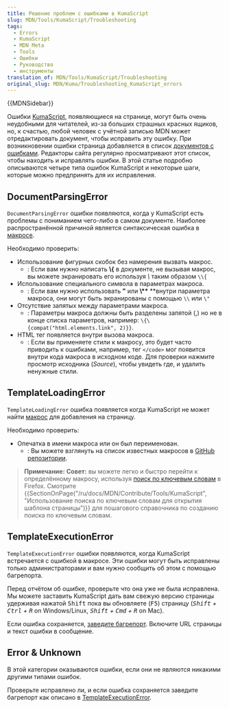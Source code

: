 ```yaml
---
title: Решение проблем с ошибками в KumaScript
slug: MDN/Tools/KumaScript/Troubleshooting
tags:
  - Errors
  - KumaScript
  - MDN Meta
  - Tools
  - Ошибки
  - Руководство
  - инструменты
translation_of: MDN/Tools/KumaScript/Troubleshooting
original_slug: MDN/Kuma/Troubleshooting_KumaScript_errors
---
```

{{MDNSidebar}}

Ошибки [KumaScript](/ru/docs/MDN/Kuma/Introduction_to_KumaScript), появляющиеся на странице, могут быть очень неудобными для читателей, из-за больших страшных красных ящиков, но, к счастью, любой человек с учётной записью MDN может отредактировать документ, чтобы исправить эту ошибку. При возникновении ошибки страница добавляется в список [документов с ошибками](/ru/docs/with-errors). Редакторы сайта регулярно просматривают этот список, чтобы находить и исправлять ошибки. В этой статье подробно описываются четыре типа ошибок KumaScript и некоторые шаги, которые можно предпринять для их исправления.

## DocumentParsingError

`DocumentParsingError` ошибки появляются, когда у KumaScript есть проблемы с пониманием чего-либо в самом документе. Наиболее распространённой причиной является синтаксическая ошибка в [макросе](/ru/docs/MDN/Contribute/Structures/Macros).

Необходимо проверить:

- Использование фигурных скобок без намерения вызвать макрос.
  - : Если вам нужно написать **\\{** в документе, не вызывая макрос, вы можете экранировать его используя _\\_ таким образом `\\{`
- Использование специального символа в параметрах макроса.
  - : Если вам нужно использовать **"** или **\\\*\*** \*\*внутри параметра макроса, они могут быть экранированы с помощью `\\` или `\"`
- Отсутствие запятых между параметрами макроса.
  - : Параметры макроса должны быть разделены запятой (,) но не в конце списка параметров, например: `\{\{compat("html.elements.link", 2)}}`.
- HTML тег появляется внутри вызова макроса.
  - : Если вы применяете стили к макросу, это будет часто приводить к ошибками, например, тег `</code>` мог появится внутри кода макроса в исходном коде. Для проверки нажмите просмотр исходника (_Source_), чтобы увидеть где, и удалить ненужные стили.

## TemplateLoadingError

`TemplateLoadingError` ошибка появляется когда KumaScript не может найти [макрос](/ru/docs/MDN/Contribute/Structures/Macros) для добавления на страницу.

Необходимо проверить:

- Опечатка в имени макроса или он был переименован.
  - : Вы можете взглянуть на список известных макросов в [GitHub репозитории](https://github.com/mdn/kumascript/tree/master/macros).

> **Примечание:** **Совет:** вы можете легко и быстро перейти к определённому макросу, используя [поиск по ключевым словам](http://kb.mozillazine.org/Using_keyword_searches) в Firefox. Смотрите {{SectionOnPage("/ru/docs/MDN/Contribute/Tools/KumaScript", "Использование поиска по ключевым словам для открытия шаблона страницы")}} для пошагового справочника по созданию поиска по ключевым словам.

## TemplateExecutionError

`TemplateExecutionError` ошибки появляются, когда KumaScript встречается с ошибкой в макросе. Эти ошибки могут быть исправлены только администраторами и вам нужно сообщить об этом с помощью багрепорта.

Перед отчётом об ошибке, проверьте что она уже не была исправлена. Мы можете заставить KumaScript дать вам свежую версию страницы удерживая нажатой <kbd>Shift</kbd> пока вы обновляете (<kbd>F5</kbd>) страницу (_<kbd>Shift</kbd> + <kbd>Ctrl</kbd> + <kbd>R</kbd>_ on Windows/Linux, _<kbd>Shift</kbd> + <kbd>Cmd</kbd> + <kbd>R</kbd>_ on Mac).

Если ошибка сохраняется, [заведите багрепорт](https://bugzilla.mozilla.org/form.doc). Включите URL страницы и текст ошибки в сообщение.

## Error & Unknown

В этой категории оказываются ошибки, если они не являются никакими другими типами ошибок.

Проверьте исправлено ли, и если ошибка сохраняется заведите багрепорт как описано в [TemplateExecutionError](/ru/docs/MDN/Kuma/Troubleshooting_KumaScript_errors#TemplateExecutionError).
